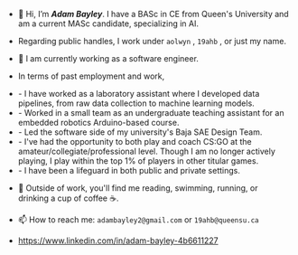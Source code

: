 - 👋 Hi, I’m <strong><em>Adam Bayley</em></strong>. I have a BASc in CE from Queen's University and am a current MASc candidate, specializing in AI.

- Regarding public handles, I work under `aolwyn` , `19ahb` , or just my name.

- 🔨 I am currently working as a software engineer.

- In terms of past employment and work,
<ul>
  <li>
    - I have worked as a laboratory assistant where I developed data pipelines, from raw data collection to machine learning models. 
  </li>
  <li>
    - Worked in a small team as an undergraduate teaching assistant for an embedded robotics Arduino-based course.
  </li>
  <li>
    - Led the software side of my university's Baja SAE Design Team.
  </li>
  <li>
    - I've had the opportunity to both play and coach CS:GO at the amateur/collegiate/professional level. Though I am no longer actively playing, I play within the top 1% of players in other titular games.
  </li>
  <li>
    - I have been a lifeguard in both public and private settings.
  </li>
</ul> 

- 👀 Outside of work, you'll find me reading, swimming, running, or drinking a cup of coffee ☕.

- 📫 How to reach me: `adambayley2@gmail.com` or `19ahb@queensu.ca`
- https://www.linkedin.com/in/adam-bayley-4b6611227 

<!---
aolwyn/aolwyn is a ✨ special ✨ repository because its `README.md` (this file) appears on your GitHub profile.
You can click the Preview link to take a look at your changes.
--->
